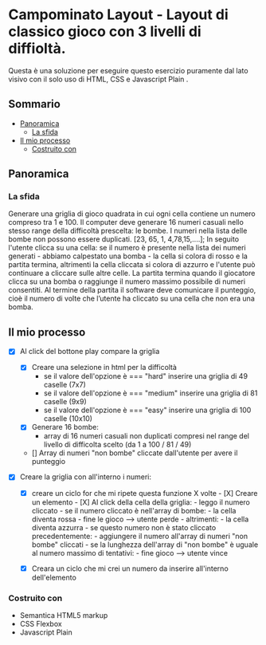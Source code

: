 # Campominato Layout - Layout di classico gioco con 3 livelli di diffioltà.

Questa è una soluzione per eseguire questo esercizio puramente dal lato visivo con il solo uso di HTML, CSS e Javascript Plain .

## Sommario

- [Panoramica](#Panoramica)
  - [La sfida](#La-sfida)
- [Il mio processo](#il-mio-processo)
  - [Costruito con](#costruito-con)
  
## Panoramica

### La sfida

Generare una griglia di gioco quadrata in cui ogni cella contiene un numero compreso tra 1 e 100.
Il computer deve generare 16 numeri casuali nello stesso range della difficoltà prescelta: le bombe.
I numeri nella lista delle bombe non possono essere duplicati.
[23, 65, 1, 4,78,15,....];
In seguito l'utente clicca su una cella: se il numero è presente nella lista dei numeri generati - abbiamo calpestato una bomba - la cella si colora di rosso e la partita termina, altrimenti la cella cliccata si colora di azzurro e l'utente può continuare a cliccare sulle altre celle.
La partita termina quando il giocatore clicca su una bomba o raggiunge il numero massimo possibile di numeri consentiti.
Al termine della partita il software deve comunicare il punteggio, cioè il numero di volte che l’utente ha cliccato su una cella che non era una bomba.


## Il mio processo
- [X] Al click del bottone play compare la griglia 

    - [X] Creare una selezione in html per la difficoltà 
        - se il valore dell'opzione è === "hard" inserire una griglia di 49 caselle (7x7)
        - se il valore dell'opzione è === "medium" inserire una griglia di 81 caselle (9x9)
        - se il valore dell'opzione è === "easy" inserire una griglia di 100 caselle (10x10)
    - [X] Generare 16 bombe:
        - array di 16 numeri casuali non duplicati compresi nel range del livello di difficolta scelto (da 1 a 100 / 81 / 49)
    - [] Array di numeri "non bombe" cliccate dall'utente per avere il punteggio 
    

- [X] Creare la griglia con all'interno i numeri:

    - [X] creare un ciclo for che mi ripete questa funzione X volte 
            - [X] Creare un elemento 
            - [X] Al click della cella della griglia:
                - leggo il numero cliccato 
                - se il numero cliccato è nell'array di bombe:
                    - la cella diventa rossa
                    - fine le gioco --> utente perde 
                - altrimenti:
                    - la cella diventa azzurra 
                    - se questo numero non è stato cliccato precedentemente:
                        - aggiungere il numero all'array di numeri "non bombe" cliccati 
                    - se la lunghezza dell'array di "non bombe" è uguale al numero massimo di tentativi:
                        - fine gioco --> utente vince 
    
    - [X] Creara un ciclo che mi crei un numero da inserire all'interno dell'elemento


### Costruito con

- Semantica HTML5 markup
- CSS Flexbox
- Javascript Plain

        

